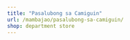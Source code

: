 ```yaml
---
title: "Pasalubong sa Camiguin"
url: /mambajao/pasalubong-sa-camiguin/
shop: department store
---
```

